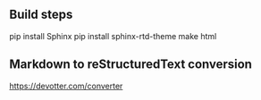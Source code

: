 ## Build steps

pip install Sphinx
pip install sphinx-rtd-theme
make html

## Markdown to reStructuredText conversion

https://devotter.com/converter
